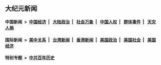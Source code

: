 ## 大纪元新闻

#### 中国新闻 &nbsp;>&nbsp; [中国经济](indexes/ncid283/README.md?03252045) &nbsp;| &nbsp; [大陆政治](indexes/ncid277/README.md?03252045) &nbsp;| &nbsp; [社会万象](indexes/ncid282/README.md?03252045) &nbsp;| &nbsp; [中国人权](indexes/ncid278/README.md?03252045) &nbsp;| &nbsp; [群体事件](indexes/ncid279/README.md?03252045) &nbsp;| &nbsp; [天灾人祸](indexes/ncid280/README.md?03252045)

#### 国际新闻 &nbsp;>&nbsp; [美中关系](indexes/nf1412576/README.md?03252045) &nbsp;| &nbsp; [台湾新闻](indexes/ncid1349361/README.md?03252045) &nbsp;| &nbsp; [香港新闻](indexes/ncid1349362/README.md?03252045) &nbsp;| &nbsp; [美国政治](indexes/ncid1078159/README.md?03252045) &nbsp;| &nbsp; [美国社会](indexes/ncid1078160/README.md?03252045) &nbsp;| &nbsp; [美国经济](indexes/ncid1078158/README.md?03252045)

#### 特别专题 &nbsp;>&nbsp; [中共百年历史](https://github.com/epoch-news/epoch-special/blob/master/README.md?03252045)  
